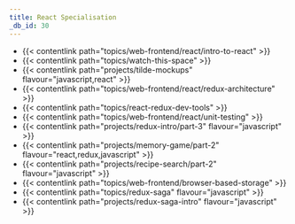 ```yaml
---
title: React Specialisation
_db_id: 30
---
```


- {{< contentlink path="topics/web-frontend/react/intro-to-react" >}}
- {{< contentlink path="topics/watch-this-space" >}}
- {{< contentlink path="projects/tilde-mockups" flavour="javascript,react" >}}
- {{< contentlink path="topics/web-frontend/react/redux-architecture" >}}
- {{< contentlink path="topics/react-redux-dev-tools" >}}
- {{< contentlink path="topics/web-frontend/react/unit-testing" >}}
- {{< contentlink path="projects/redux-intro/part-3" flavour="javascript" >}}
- {{< contentlink path="projects/memory-game/part-2" flavour="react,redux,javascript" >}}
- {{< contentlink path="projects/recipe-search/part-2" flavour="javascript" >}}
- {{< contentlink path="topics/web-frontend/browser-based-storage" >}}
- {{< contentlink path="topics/redux-saga" flavour="javascript" >}}
- {{< contentlink path="projects/redux-saga-intro" flavour="javascript" >}}

